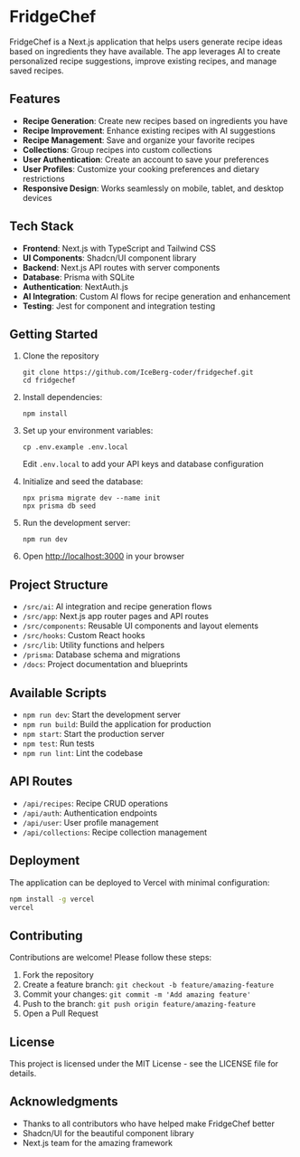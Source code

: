 # FridgeChef

FridgeChef is a Next.js application that helps users generate recipe ideas based on ingredients they have available. The app leverages AI to create personalized recipe suggestions, improve existing recipes, and manage saved recipes.

## Features

- **Recipe Generation**: Create new recipes based on ingredients you have
- **Recipe Improvement**: Enhance existing recipes with AI suggestions
- **Recipe Management**: Save and organize your favorite recipes
- **Collections**: Group recipes into custom collections
- **User Authentication**: Create an account to save your preferences
- **User Profiles**: Customize your cooking preferences and dietary restrictions
- **Responsive Design**: Works seamlessly on mobile, tablet, and desktop devices

## Tech Stack

- **Frontend**: Next.js with TypeScript and Tailwind CSS
- **UI Components**: Shadcn/UI component library
- **Backend**: Next.js API routes with server components
- **Database**: Prisma with SQLite
- **Authentication**: NextAuth.js
- **AI Integration**: Custom AI flows for recipe generation and enhancement
- **Testing**: Jest for component and integration testing

## Getting Started

1. Clone the repository
   ```
   git clone https://github.com/IceBerg-coder/fridgechef.git
   cd fridgechef
   ```

2. Install dependencies:
   ```
   npm install
   ```

3. Set up your environment variables:
   ```
   cp .env.example .env.local
   ```
   Edit `.env.local` to add your API keys and database configuration

4. Initialize and seed the database:
   ```
   npx prisma migrate dev --name init
   npx prisma db seed
   ```

5. Run the development server:
   ```
   npm run dev
   ```

6. Open [http://localhost:3000](http://localhost:3000) in your browser

## Project Structure

- `/src/ai`: AI integration and recipe generation flows
- `/src/app`: Next.js app router pages and API routes
- `/src/components`: Reusable UI components and layout elements
- `/src/hooks`: Custom React hooks
- `/src/lib`: Utility functions and helpers
- `/prisma`: Database schema and migrations
- `/docs`: Project documentation and blueprints

## Available Scripts

- `npm run dev`: Start the development server
- `npm run build`: Build the application for production
- `npm start`: Start the production server
- `npm test`: Run tests
- `npm run lint`: Lint the codebase

## API Routes

- `/api/recipes`: Recipe CRUD operations
- `/api/auth`: Authentication endpoints
- `/api/user`: User profile management
- `/api/collections`: Recipe collection management

## Deployment

The application can be deployed to Vercel with minimal configuration:

```bash
npm install -g vercel
vercel
```

## Contributing

Contributions are welcome! Please follow these steps:

1. Fork the repository
2. Create a feature branch: `git checkout -b feature/amazing-feature`
3. Commit your changes: `git commit -m 'Add amazing feature'`
4. Push to the branch: `git push origin feature/amazing-feature`
5. Open a Pull Request

## License

This project is licensed under the MIT License - see the LICENSE file for details.

## Acknowledgments

- Thanks to all contributors who have helped make FridgeChef better
- Shadcn/UI for the beautiful component library
- Next.js team for the amazing framework
